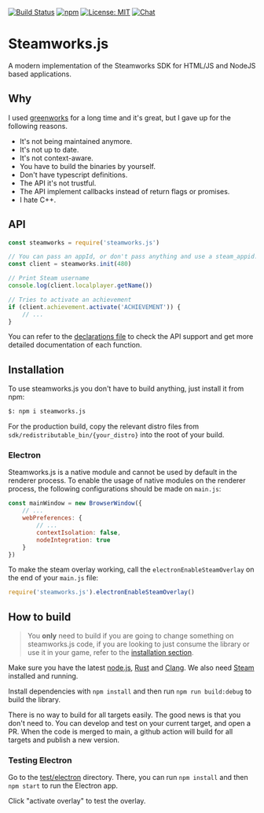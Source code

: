 [![Build Status](https://github.com/ceifa/steamworks.js/actions/workflows/publish.yml/badge.svg)](https://github.com/ceifa/steamworks.js/actions/workflows/publish.yml)
[![npm](https://img.shields.io/npm/v/steamworks.js.svg)](https://npmjs.com/package/steamworks.js)
[![License: MIT](https://img.shields.io/badge/License-MIT-yellow.svg)](https://opensource.org/licenses/MIT)
[![Chat](https://img.shields.io/discord/663831597690257431?label=chat&logo=discord)](https://discord.gg/H6B7UE7fMY)

# Steamworks.js

A modern implementation of the Steamworks SDK for HTML/JS and NodeJS based applications.

## Why

I used [greenworks](https://github.com/greenheartgames/greenworks) for a long time and it's great, but I gave up for the following reasons.

* It's not being maintained anymore.
* It's not up to date.
* It's not context-aware.
* You have to build the binaries by yourself.
* Don't have typescript definitions.
* The API it's not trustful.
* The API implement callbacks instead of return flags or promises.
* I hate C++.

## API

```js
const steamworks = require('steamworks.js')

// You can pass an appId, or don't pass anything and use a steam_appid.txt file
const client = steamworks.init(480)

// Print Steam username
console.log(client.localplayer.getName())

// Tries to activate an achievement
if (client.achievement.activate('ACHIEVEMENT')) {
    // ...
}
```

You can refer to the [declarations file](https://github.com/ceifa/steamworks.js/blob/main/client.d.ts) to check the API support and get more detailed documentation of each function.

## Installation

To use steamworks.js you don't have to build anything, just install it from npm:

```sh
$: npm i steamworks.js
```

For the production build, copy the relevant distro files from `sdk/redistributable_bin/{your_distro}` into the root of your build.

### Electron

Steamworks.js is a native module and cannot be used by default in the renderer process. To enable the usage of native modules on the renderer process, the following configurations should be made on `main.js`:

```js
const mainWindow = new BrowserWindow({
    // ...
    webPreferences: {
        // ...
        contextIsolation: false,
        nodeIntegration: true
    }
})
```

To make the steam overlay working, call the `electronEnableSteamOverlay` on the end of your `main.js` file:

```js
require('steamworks.js').electronEnableSteamOverlay()
```

## How to build

> You **only** need to build if you are going to change something on steamworks.js code, if you are looking to just consume the library or use it in your game, refer to the [installation section](#installation).

Make sure you have the latest [node.js](https://nodejs.org/en/), [Rust](https://www.rust-lang.org/tools/install) and [Clang](https://rust-lang.github.io/rust-bindgen/requirements.html). We also need [Steam](https://store.steampowered.com/about/) installed and running.

Install dependencies with `npm install` and then run `npm run build:debug` to build the library.

There is no way to build for all targets easily. The good news is that you don't need to. You can develop and test on your current target, and open a PR. When the code is merged to main, a github action will build for all targets and publish a new version.

### Testing Electron

Go to the [test/electron](./test/electron) directory. There, you can run `npm install` and then `npm start` to run the Electron app.

Click "activate overlay" to test the overlay.
